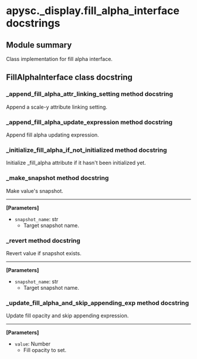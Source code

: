 # apysc._display.fill_alpha_interface docstrings

## Module summary

Class implementation for fill alpha interface.

## FillAlphaInterface class docstring



### _append_fill_alpha_attr_linking_setting method docstring

Append a scale-y attribute linking setting.

### _append_fill_alpha_update_expression method docstring

Append fill alpha updating expression.

### _initialize_fill_alpha_if_not_initialized method docstring

Initialize _fill_alpha attribute if it hasn't been initialized yet.

### _make_snapshot method docstring

Make value's snapshot.<hr>

**[Parameters]**

- `snapshot_name`: str
  - Target snapshot name.

### _revert method docstring

Revert value if snapshot exists.<hr>

**[Parameters]**

- `snapshot_name`: str
  - Target snapshot name.

### _update_fill_alpha_and_skip_appending_exp method docstring

Update fill opacity and skip appending expression.<hr>

**[Parameters]**

- `value`: Number
  - Fill opacity to set.